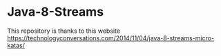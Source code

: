 # Java-8-Streams
This repository is thanks to this website https://technologyconversations.com/2014/11/04/java-8-streams-micro-katas/
